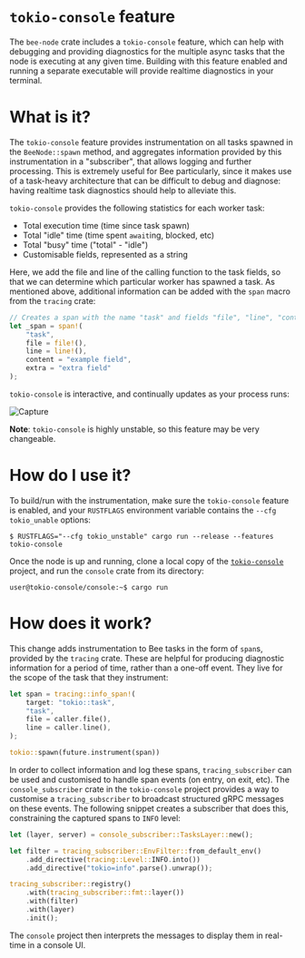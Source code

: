# `tokio-console` feature
The `bee-node` crate includes a `tokio-console` feature, which can help with debugging and providing diagnostics for the multiple async tasks that the node is executing at any given time. Building with this feature enabled and running a separate executable will provide realtime diagnostics in your terminal.

# What is it?
The `tokio-console` feature provides instrumentation on all tasks spawned in the `BeeNode::spawn` method, and aggregates information provided by this instrumentation in a "subscriber", that allows logging and further processing. This is extremely useful for Bee particularly, since it makes use of a task-heavy architecture that can be difficult to debug and diagnose: having realtime task diagnostics should help to alleviate this.

`tokio-console` provides the following statistics for each worker task:

 - Total execution time (time since task spawn)
 - Total "idle" time (time spent `await`ing, blocked, etc)
 - Total "busy" time ("total" - "idle")
 - Customisable fields, represented as a string

Here, we add the file and line of the calling function to the task fields, so that we can determine which particular worker has spawned a task. As mentioned above, additional information can be added with the `span` macro from the `tracing` crate:

```rust
// Creates a span with the name "task" and fields "file", "line", "content", and "extra".
let _span = span!(
    "task",
    file = file!(),
    line = line!(),
    content = "example field",
    extra = "extra field"
);
```

`tokio-console` is interactive, and continually updates as your process runs:

![Capture](https://user-images.githubusercontent.com/22496597/118669528-bb279e00-b7ed-11eb-88a6-e8f535643fdd.PNG)

**Note**: `tokio-console` is highly unstable, so this feature may be very changeable.

# How do I use it?
To build/run with the instrumentation, make sure the `tokio-console` feature is enabled, and your `RUSTFLAGS` environment variable contains the `--cfg tokio_unable` options:
```
$ RUSTFLAGS="--cfg tokio_unstable" cargo run --release --features tokio-console
```
Once the node is up and running, clone a local copy of the [`tokio-console`](https://github.com/tokio-rs/console) project, and run the `console` crate from its directory:
```console
user@tokio-console/console:~$ cargo run
```

# How does it work?
This change adds instrumentation to Bee tasks in the form of `span`s, provided by the `tracing` crate. These are helpful for producing diagnostic information for a period of time, rather than a one-off event. They live for the scope of the task that they instrument:
```rust
let span = tracing::info_span!(
    target: "tokio::task",
    "task",
    file = caller.file(),
    line = caller.line(),
);

tokio::spawn(future.instrument(span))
```
In order to collect information and log these spans, `tracing_subscriber` can be used and customised to handle span events (on entry, on exit, etc). The `console_subscriber` crate in the `tokio-console` project provides a way to customise a `tracing_subscriber` to broadcast structured gRPC messages on these events. The following snippet creates a subscriber that does this, constraining the captured spans to `INFO` level:
```rust
let (layer, server) = console_subscriber::TasksLayer::new();

let filter = tracing_subscriber::EnvFilter::from_default_env()
    .add_directive(tracing::Level::INFO.into())
    .add_directive("tokio=info".parse().unwrap());

tracing_subscriber::registry()
    .with(tracing_subscriber::fmt::layer())
    .with(filter)
    .with(layer)
    .init();
```
The `console` project then interprets the messages to display them in real-time in a console UI.
